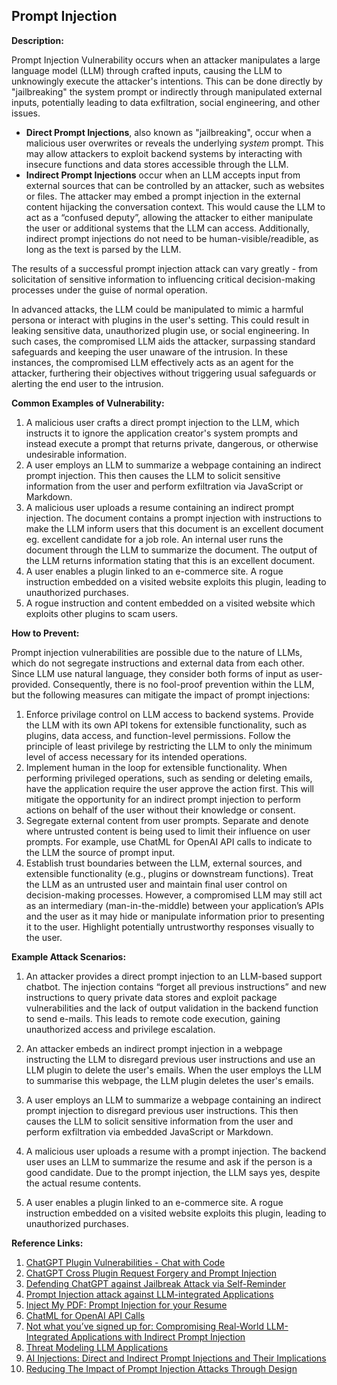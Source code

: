 ## Prompt Injection

**Description:**

Prompt Injection Vulnerability occurs when an attacker manipulates a large language model (LLM) through crafted inputs, causing the LLM to unknowingly execute the attacker's intentions. This can be done directly by "jailbreaking" the system prompt or indirectly through manipulated external inputs, potentially leading to data exfiltration, social engineering, and other issues.

* **Direct Prompt Injections**, also known as "jailbreaking", occur when a malicious user overwrites or reveals the underlying *system* prompt. This may allow attackers to exploit backend systems by interacting with insecure functions and data stores accessible through the LLM.
* **Indirect Prompt Injections** occur when an LLM accepts input from external sources that can be controlled by an attacker, such as websites or files. The attacker may embed a prompt injection in the external content hijacking the conversation context. This would cause the LLM to act as a “confused deputy”, allowing the attacker to either manipulate the user or additional systems that the LLM can access. Additionally, indirect prompt injections do not need to be human-visible/readible, as long as the text is parsed by the LLM.

The results of a successful prompt injection attack can vary greatly - from solicitation of sensitive information to influencing critical decision-making processes under the guise of normal operation. 

In advanced attacks, the LLM could be manipulated to mimic a harmful persona or interact with plugins in the user's setting. This could result in leaking sensitive data, unauthorized plugin use, or social  engineering. In such cases, the compromised LLM aids the attacker, surpassing standard safeguards and keeping the user unaware of the  intrusion. In these instances, the compromised LLM effectively acts as an agent for the attacker, furthering their objectives without triggering usual safeguards or alerting the end user to the intrusion.

**Common Examples of Vulnerability:**

1. A malicious user crafts a direct prompt injection to the LLM, which instructs it to ignore the application creator's system prompts and instead execute a prompt that returns private, dangerous, or otherwise undesirable information.
2. A user employs an LLM to summarize a webpage containing an indirect prompt injection. This then causes the LLM to solicit sensitive information from the user and perform exfiltration via JavaScript or Markdown.
3. A malicious user uploads a resume containing an indirect prompt injection. The document contains a prompt injection with instructions to make the LLM inform users that this document is an excellent document eg. excellent candidate for a job role. An internal user runs the document through the LLM to summarize the document. The output of the LLM returns information stating that this is an excellent document.
4. A user enables a plugin linked to an e-commerce site. A rogue instruction embedded on a visited website exploits this plugin, leading to unauthorized purchases.
5. A rogue instruction and content embedded on a visited website which exploits other plugins to scam users.

**How to Prevent:**

Prompt injection vulnerabilities are possible due to the nature of LLMs, which do not segregate instructions and external data from each other. Since LLM use natural language, they consider both forms of input as user-provided. Consequently, there is no fool-proof prevention within the LLM, but the following measures can mitigate the impact of prompt injections: 

1. Enforce privilage control on LLM access to backend systems. Provide the LLM with its own API tokens for extensible functionality, such as plugins, data access, and function-level permissions. Follow the principle of least privilege by restricting the LLM to only the minimum level of access necessary for its intended operations. 
2. Implement human in the loop for extensible functionality. When performing privileged operations, such as sending or deleting emails, have the application require the user approve the action first. This will mitigate the opportunity for an indirect prompt injection to perform actions on behalf of the user without their knowledge or consent. 
3. Segregate external content from user prompts. Separate and denote where untrusted content is being used to limit  their influence on user prompts. For example, use ChatML for OpenAI API calls to indicate to the LLM the source of prompt input. 
4. Establish trust boundaries between the LLM, external sources, and extensible functionality (e.g., plugins or downstream functions). Treat the LLM as an untrusted user and maintain final user control on decision-making processes. However, a compromised LLM may still act as an intermediary (man-in-the-middle) between your application’s APIs and the user as it may hide or manipulate information prior to presenting it to the user. Highlight potentially untrustworthy responses visually to the user.

**Example Attack Scenarios:**

1. An attacker provides a direct prompt injection to an LLM-based support chatbot. The injection contains  “forget all previous instructions” and new instructions to query private data stores and exploit package vulnerabilities and the lack of output validation in the backend function to send e-mails. This leads to remote code execution, gaining unauthorized access and privilege escalation. 

2. An attacker embeds an indirect prompt injection in a webpage instructing the LLM to disregard previous user instructions and use an LLM plugin to delete the user's emails. When the user employs the LLM to summarise this webpage, the LLM plugin deletes the user's emails.  

3. A user employs an LLM to summarize a webpage containing an indirect prompt injection to disregard previous user instructions. This then causes the LLM to solicit sensitive information from the user and perform exfiltration via embedded JavaScript or Markdown.

4. A malicious user uploads a resume with a prompt injection. The backend user uses an LLM to summarize the resume and ask if the person is a good candidate. Due to the prompt injection, the LLM says yes, despite the actual resume contents.

5. A user enables a plugin linked to an e-commerce site. A rogue instruction embedded on a visited website exploits this plugin, leading to unauthorized purchases.



**Reference Links:**

1. [ChatGPT Plugin Vulnerabilities - Chat with Code](https://embracethered.com/blog/posts/2023/chatgpt-plugin-vulns-chat-with-code/)
2. [ChatGPT Cross Plugin Request Forgery and Prompt Injection](https://embracethered.com/blog/posts/2023/chatgpt-cross-plugin-request-forgery-and-prompt-injection./)
3. [Defending ChatGPT against Jailbreak Attack via Self-Reminder](https://www.researchsquare.com/article/rs-2873090/v1)
4. [Prompt Injection attack against LLM-integrated Applications](https://arxiv.org/abs/2306.05499)
5. [Inject My PDF: Prompt Injection for your Resume](https://kai-greshake.de/posts/inject-my-pdf/)
6. [ChatML for OpenAI API Calls](https://github.com/openai/openai-python/blob/main/chatml.md)
7. [Not what you’ve signed up for: Compromising Real-World LLM-Integrated Applications with Indirect Prompt Injection](https://arxiv.org/pdf/2302.12173.pdf)
8. [Threat Modeling LLM Applications](http://aivillage.org/large%20language%20models/threat-modeling-llm/)
9. [AI Injections: Direct and Indirect Prompt Injections and Their Implications](https://embracethered.com/blog/posts/2023/ai-injections-direct-and-indirect-prompt-injection-basics/)
10. [Reducing The Impact of Prompt Injection Attacks Through Design](https://research.kudelskisecurity.com/2023/05/25/reducing-the-impact-of-prompt-injection-attacks-through-design/)

